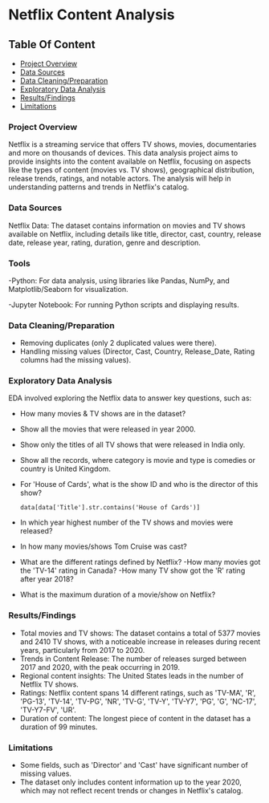 # Netflix Content Analysis

## Table Of Content
- [Project Overview](#Project-Overview)
- [Data Sources](#Data-Sources)
- [Data Cleaning/Preparation](#data-cleaning/preparation)
- [Exploratory Data Analysis](#exploratory-data-analysis)
- [Results/Findings](#results/findings)
- [Limitations](#limitations)

  
### Project Overview
Netflix is a streaming service that offers TV shows, movies, documentaries and more on thousands of devices.
This data analysis project aims to provide insights into the content available on Netflix, focusing on aspects like the types of content (movies vs. TV shows), geographical distribution, release trends, ratings, and notable actors. The analysis will help in understanding patterns and trends in Netflix's catalog.

### Data Sources

Netflix Data: The dataset contains information on movies and TV shows available on Netflix, including details like title, director,	cast,	country, release date, release year, rating, duration, genre and description. 

### Tools

-Python: For data analysis, using libraries like Pandas, NumPy, and Matplotlib/Seaborn for visualization.

-Jupyter Notebook: For running Python scripts and displaying results.

### Data Cleaning/Preparation
- Removing duplicates (only 2 duplicated values were there).
- Handling missing values (Director, Cast, Country, Release_Date, Rating columns had the missing values).    

### Exploratory Data Analysis

EDA involved exploring the Netflix data to answer key questions, such as:

- How many movies & TV shows are in the dataset?
- Show all the movies that were released in year 2000.
- Show only the titles of all TV shows that were released in India only.
- Show all the records, where category is movie and type is comedies or country is United Kingdom.
- For 'House of Cards', what is the show ID and who is the director of this show?
  
  `data[data['Title'].str.contains('House of Cards')]`
  
- In which year highest number of the TV shows and movies were released?
- In how many movies/shows Tom Cruise was cast?
- What are the different ratings defined by Netflix?
   -How many movies got the 'TV-14' rating in Canada?
   -How many TV show got the 'R' rating after year 2018?
- What is the maximum duration of a movie/show on Netflix?


### Results/Findings

- Total movies and TV shows: The dataset contains a total of 5377 movies and 2410 TV shows, with a noticeable increase in releases during recent years, particularly from 2017 to 2020.
- Trends in Content Release: The number of releases surged between 2017 and 2020, with the peak occurring in 2019.
- Regional content insights: The United States leads in the number of Netflix TV shows.
- Ratings: Netflix content spans 14 different ratings, such as 'TV-MA', 'R', 'PG-13', 'TV-14', 'TV-PG', 'NR', 'TV-G', 'TV-Y', 'TV-Y7', 'PG', 'G', 'NC-17', 'TV-Y7-FV', 'UR'.
- Duration of content: The longest piece of content in the dataset has a duration of 99 minutes.

### Limitations

- Some fields, such as 'Director' and 'Cast' have significant number of missing values.
- The dataset only includes content information up to the year 2020, which may not reflect recent trends or changes in Netflix's catalog.
